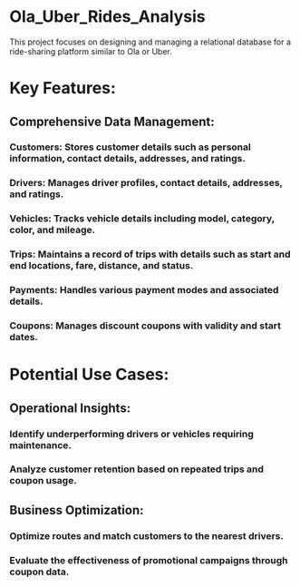 # Ola_Uber_Rides_Analysis
This project focuses on designing and managing a relational database for a ride-sharing platform similar to Ola or Uber. 



# Key Features:
## Comprehensive Data Management:

### Customers: Stores customer details such as personal information, contact details, addresses, and ratings.
### Drivers: Manages driver profiles, contact details, addresses, and ratings.
### Vehicles: Tracks vehicle details including model, category, color, and mileage.
### Trips: Maintains a record of trips with details such as start and end locations, fare, distance, and status.
### Payments: Handles various payment modes and associated details.
### Coupons: Manages discount coupons with validity and start dates.

# Potential Use Cases:
## Operational Insights:
### Identify underperforming drivers or vehicles requiring maintenance.
### Analyze customer retention based on repeated trips and coupon usage.

## Business Optimization:
### Optimize routes and match customers to the nearest drivers.
### Evaluate the effectiveness of promotional campaigns through coupon data.
